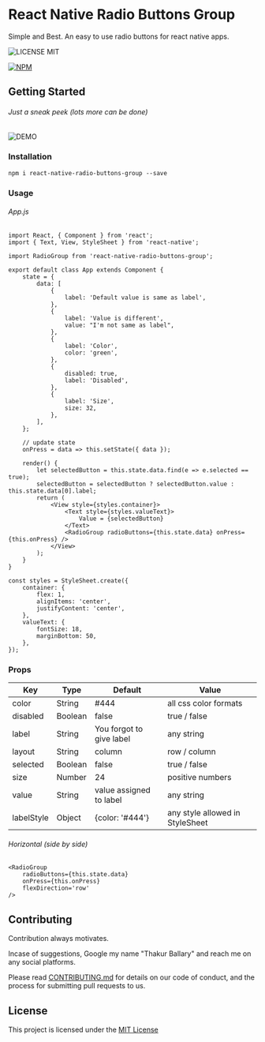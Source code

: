 # React Native Radio Buttons Group

Simple and Best. An easy to use radio buttons for react native apps.

![LICENSE MIT](https://img.shields.io/badge/license-MIT-brightgreen.svg)

[![NPM](https://nodei.co/npm/react-native-radio-buttons-group.png?downloads=true&downloadRank=true&stars=true)](https://nodei.co/npm/react-native-radio-buttons-group/)

## Getting Started

###### Just a sneak peek (lots more can be done)

![DEMO](./docs/images/react-native-radio-buttons-group.gif)

### Installation

```
npm i react-native-radio-buttons-group --save
```

### Usage

###### App.js
```
import React, { Component } from 'react';
import { Text, View, StyleSheet } from 'react-native';

import RadioGroup from 'react-native-radio-buttons-group';

export default class App extends Component {
    state = {
        data: [
            {
                label: 'Default value is same as label',
            },
            {
                label: 'Value is different',
                value: "I'm not same as label",
            },
            {
                label: 'Color',
                color: 'green',
            },
            {
                disabled: true,
                label: 'Disabled',
            },
            {
                label: 'Size',
                size: 32,
            },
        ],
    };

    // update state
    onPress = data => this.setState({ data });

    render() {
        let selectedButton = this.state.data.find(e => e.selected == true);
        selectedButton = selectedButton ? selectedButton.value : this.state.data[0].label;
        return (
            <View style={styles.container}>
                <Text style={styles.valueText}>
                    Value = {selectedButton}
                </Text>
                <RadioGroup radioButtons={this.state.data} onPress={this.onPress} />
            </View>
        );
    }
}

const styles = StyleSheet.create({
    container: {
        flex: 1,
        alignItems: 'center',
        justifyContent: 'center',
    },
    valueText: {
        fontSize: 18, 
        marginBottom: 50,
    },
});
```

### Props
Key | Type | Default | Value
--- | --- | --- | --- 
color | String | #444 | all css color formats
disabled | Boolean | false | true / false
label | String | You forgot to give label | any string
layout | String | column | row / column
selected | Boolean | false | true / false
size | Number | 24 | positive numbers
value | String | value assigned to label | any string
labelStyle | Object | {color: '#444'} | any style allowed in StyleSheet

###### Horizontal (side by side)
```
<RadioGroup 
    radioButtons={this.state.data} 
    onPress={this.onPress} 
    flexDirection='row'
/>
```

## Contributing

Contribution always motivates. 

Incase of suggestions, Google my name "Thakur Ballary" and reach me on any social platforms.

Please read [CONTRIBUTING.md](https://gist.github.com/PurpleBooth/b24679402957c63ec426) for details on our code of conduct, and the process for submitting pull requests to us.

## License

This project is licensed under the [MIT License](https://github.com/ThakurBallary/react-native-radio-buttons-group/blob/master/LICENSE)
